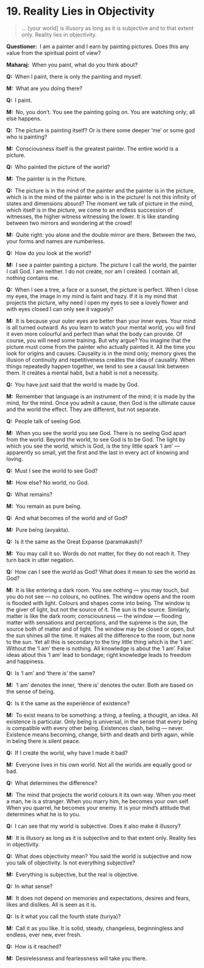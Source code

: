 # 19. Reality Lies in Objectivity

>… [your world] is illusory as long as it is subjective and to that extent only. Reality lies in objectivity.

**Questioner:**&ensp;I am a painter and I earn by painting pictures. Does this any value from the spiritual point of view?

**Maharaj:**&ensp;When you paint, what do you think about?

**Q:**&ensp;When I paint, there is only the painting and myself.

**M:**&ensp;What are you doïng there?

**Q:**&ensp;I paint.

**M:**&ensp;No, you don’t. You see the painting goïng on. You are watching only; all else happens.

**Q:**&ensp;The picture is painting itself? Or is there some deeper ‘me’ or some god who is painting?

**M:**&ensp;Consciousness itself is the greatest painter. The entire world is a picture.

**Q:**&ensp;Who painted the picture of the world?

**M:**&ensp;The painter is in the Picture.

**Q:**&ensp;The picture is in the mind of the painter and the painter is in the picture, which is in the mind of the painter who is in the picture! Is not this infinity of states and dimensions absurd? The moment we talk of picture in the mind, which itself is in the picture, we come to an endless succession of witnesses, the higher witness witnessing the lower. It is like standing between two mirrors and wondering at the crowd!

**M:**&ensp;Quite right: you alone and the double mirror are there. Between the two, your forms and names are numberless.

**Q:**&ensp;How do *you* look at the world?

**M:**&ensp;I see a painter painting a picture. The picture I call the world, the painter I call God. I am neither. I do not creäte, nor am I creäted. I contain all, nothing contains me.

**Q:**&ensp;When I see a tree, a face or a sunset, the picture is perfect. When I close my eyes, the image in my mind is faint and hazy. If it is my mind that projects the picture, why need I open my eyes to see a lovely flower and with eyes closed I can only see it vaguely?

**M:**&ensp;It is because your outer eyes are better than your inner eyes. Your mind is all turned outward. As you learn to watch your mental world, you will find it even more colourful and perfect than what the body can provide. Of course, you will need some training. But why argue? You imagine that the picture must come from the painter who actually painted it. All the time you look for origins and causes. Causality is in the mind only; memory gives the illusion of continuïty and repetitiveness creätes the idea of causality. When things repeatedly happen together, we tend to see a causal link between them. It creätes a mental habit, but a habit is not a necessity.

**Q:**&ensp;You have just said that the world is made by God.

**M:**&ensp;Remember that language is an instrument of the mind; it is made by the mind, for the mind. Once you admit a cause, then God is the ultimate cause and the world the effect. They are different, but not separate.

**Q:**&ensp;People talk of seeïng God.

**M:**&ensp;When you see the world you see God. There is no seeïng God apart from the world. Beyond the world, to see God is to be God. The light by which you see the world, which is God, is the tiny little spark ‘I am’ — apparently so small, yet the first and the last in every act of knowing and loving.

**Q:**&ensp;Must I see the world to see God?

**M:**&ensp;How else? No world, no God.

**Q:**&ensp;What remains?

**M:**&ensp;You remain as pure beïng.

**Q:**&ensp;And what becomes of the world and of God?

**M:**&ensp;Pure beïng (<span data-tippy-content="Unmanifest. Opposite is <em>vyakta</em>">avyakta</span>).

**Q:**&ensp;Is it the same as the Great Expanse (<span data-tippy-content="The great expanse, the timeless and spaceless reality; the Absolute beïng.">paramakash</span>)?

**M:**&ensp;You may call it so. Words do not matter, for they do not reach it. They turn back in utter negation.

**Q:**&ensp;How can I see the world as God? What does it mean to see the world as God?

**M:**&ensp;It is like entering a dark room. You see nothing — you may touch, but you do not see — no colours, no outlines. The window opens and the room is flooded with light. Colours and shapes come into beïng. The window is the giver of light, but not the source of it. The sun is the source. Similarly, matter is like the dark room; consciousness — the window — flooding matter with sensations and perceptions, and the supreme is the sun, the source both of matter and of light. The window may be closed or open, but the sun shines all the time. It makes all the difference to the room, but none to the sun. Yet all this is secondary to the tiny little thing which is the ‘I am’. Without the ‘I am’ there is nothing. All knowledge is about the ‘I am’. False ideas about this ‘I am’ lead to bondage; right knowledge leads to freedom and happiness.

**Q:**&ensp;Is ‘I am’ and ‘there is’ the same?

**M:**&ensp;‘I am’ denotes the inner, ‘there is’ denotes the outer. Both are based on the sense of beïng.

**Q:**&ensp;Is it the same as the experiënce of existence?

**M:**&ensp;To exist means to be something: a thing, a feeling, a thought, an idea. All existence is particular. Only beïng is universal, in the sense that every beïng is compatible with every other beïng. Existences clash, beïng — never. Existence means becoming, change, birth and death and birth again, while in beïng there is silent peace.

**Q:**&ensp;If I creäte the world, why have I made it bad?

**M:**&ensp;Everyone lives in his own world. Not all the worlds are equally good or bad.

**Q:**&ensp;What determines the difference?

**M:**&ensp;The mind that projects the world colours it its own way. When you meet a man, he is a stranger. When you marry him, he becomes your own self. When you quarrel, he becomes your enemy. It is your mind’s attitude that determines what he is to you.

**Q:**&ensp;I can see that my world is subjective. Does it also make it illusory?

**M:**&ensp;It is illusory as long as it is subjective and to that extent only. Reality lies in objectivity.

**Q:**&ensp;What does objectivity mean? You said the world is subjective and now you talk of objectivity. Is not everything subjective?

**M:**&ensp;Everything is subjective, but the real is objective.

**Q:**&ensp;In what sense?

**M:**&ensp;It does not depend on memories and expectations, desires and fears, likes and dislikes. All is seen as it is.

**Q:**&ensp;Is it what you call the fourth state (<span data-tippy-content="The superconscious state of <em>samadhi</em>, (<em>turiya</em>, fourth), the fourth state of soul in which it becomes one with <em>Brahman</em>, the highest awareness.">turiya</span>)?

**M:**&ensp;Call it as you like. It is solid, steady, changeless, beginningless and endless, ever new, ever fresh.

**Q:**&ensp;How is it reached?

**M:**&ensp;Desirelessness and fearlessness will take you there.

<script>
export default {
  props: ["slot-key"],
  mounted () {
    tippy("[data-tippy-content]", {allowHTML: true});
  }
}
</script>